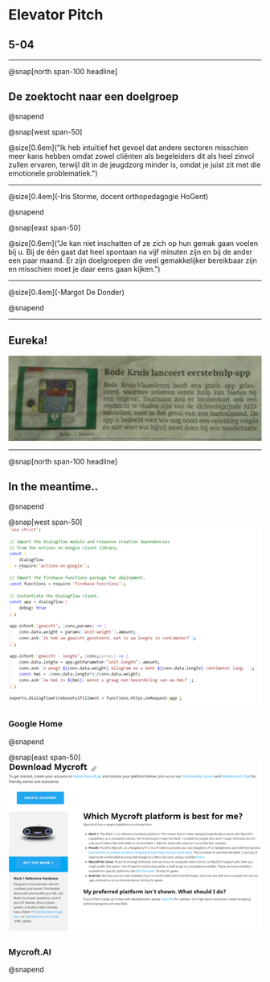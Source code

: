 # Elevator Pitch
## 5-04

---

@snap[north span-100 headline]
## De zoektocht naar een doelgroep
@snapend

@snap[west span-50]

@size[0.6em]("Ik heb intuïtief het gevoel dat andere sectoren misschien meer kans hebben omdat zowel cliënten als begeleiders dit als heel zinvol zullen ervaren, terwijl dit in de jeugdzorg minder is, omdat je juist zit met die emotionele problematiek.")
***
@size[0.4em](-Iris Storme, docent orthopedagogie HoGent)

@snapend

@snap[east span-50]

@size[0.6em]("Je kan niet inschatten of ze zich op hun gemak gaan voelen bij u. Bij de één gaat dat heel spontaan na vijf minuten zijn en bij de ander een paar maand. Er zijn doelgroepen die veel gemakkelijker bereikbaar zijn en misschien moet je daar eens gaan kijken.")
***
@size[0.4em](-Margot De Donder)

@snapend

---

## Eureka!
![](documenten/img/artikelRodeKruisApp.jpg)

---
@snap[north span-100 headline]
## In the meantime..
@snapend

@snap[west span-50]
![](documenten/img/GoogleActionCode.png)

### Google Home

@snapend

@snap[east span-50]
![](documenten/img/MyCroftAIScreen.png)

### Mycroft.AI
@snapend
